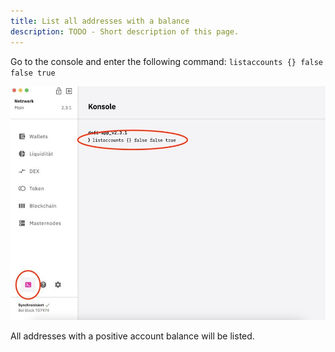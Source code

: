 ```yaml
---
title: List all addresses with a balance
description: TODO - Short description of this page.
---
```


Go to the console and enter the following command: `listaccounts {} false false true`

![](../media/Photo_2021-03-14_13-24-17.jpg)

All addresses with a positive account balance will be listed.
